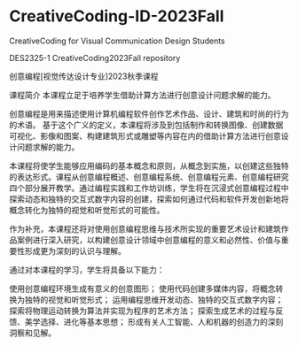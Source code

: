 # CreativeCoding-ID-2023Fall
CreativeCoding for Visual Communication Design Students

DES2325-1 CreativeCoding2023Fall repository

创意编程[视觉传达设计专业]2023秋季课程

课程简介 本课程立足于培养学生借助计算方法进行创意设计问题求解的能力。

创意编程是用来描述使用计算机编程软件创作艺术作品、设计、建筑和时尚的行为的术语。 基于这个广义的定义，本课程将涉及到包括制作和转换图像、创建数据可视化、影像和图案、构建建筑形式或雕塑等内容在内的借助计算方法进行创意设计问题求解的能力。

本课程将使学生能够应用编码的基本概念和原则，从概念到实施，以创建这些独特的表达形式。课程从创意编程概述、创意编程系统、创意编程元素、创意编程研究四个部分展开教学。通过编程实践和工作坊训练，学生将在沉浸式创意编程过程中探索动态和独特的交互式数字内容的创建，探索如何通过代码和软件开发创新地将概念转化为独特的视觉和听觉形式的可能性。

作为补充，本课程还将对使用创意编程思维与技术所实现的重要艺术设计和建筑作品案例进行深入研究，以构建创意设计领域中创意编程的意义和必然性、价值与重要性形成更为深刻的认识与理解。

通过对本课程的学习，学生将具备以下能力：

使用创意编程环境生成有意义的创意图形；
使用代码创建多媒体内容，将概念转换为独特的视觉和听觉形式；
运用编程思维开发动态、独特的交互式数字内容；
探索将物理运动转换为算法并实现为程序的艺术方法；
探索生成艺术的过程与反馈、美学选择、进化等基本思想；
形成有关人工智能、人和机器的创造力的深刻洞察和见解。

